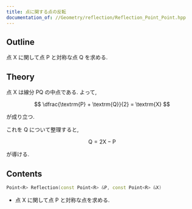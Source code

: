 ```yaml
---
title: 点に関する点の反転
documentation_of: //Geometry/reflection/Reflection_Point_Point.hpp
---
```


## Outline

点 $\textrm{X}$ に関して点 $\textrm{P}$ と対称な点 $\textrm{Q}$ を求める.

## Theory

点 $\textrm{X}$ は線分 $\textrm{PQ}$ の中点である. よって,

 $$ \dfrac{\textrm{P} + \textrm{Q}}{2} = \textrm{X} $$

が成り立つ.

これを $\textrm{Q}$ について整理すると,

  $$ \textrm{Q} = 2 \textrm{X} - \textrm{P} $$

が導ける.

## Contents

```cpp
Point<R> Reflection(const Point<R> &P, const Point<R> &X)
```

* 点 $\textrm{X}$ に関して点 $\textrm{P}$ と対称な点を求める.


